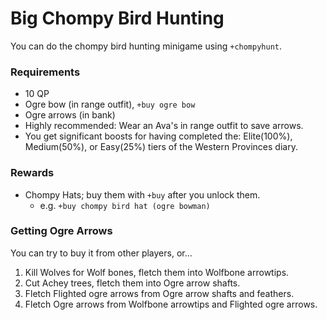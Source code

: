 # Big Chompy Bird Hunting

You can do the chompy bird hunting minigame using `+chompyhunt`.

### Requirements

* 10 QP
* Ogre bow \(in range outfit\), `+buy ogre bow`
* Ogre arrows \(in bank\)
* Highly recommended: Wear an Ava's in range outfit to save arrows.
* You get significant boosts for having completed the: Elite\(100%\), Medium\(50%\), or Easy\(25%\) tiers of the Western Provinces diary.

### Rewards

* Chompy Hats; buy them with `+buy` after you unlock them.
  * e.g. `+buy chompy bird hat (ogre bowman)`

### Getting Ogre Arrows

You can try to buy it from other players, or...

1. Kill Wolves for Wolf bones, fletch them into Wolfbone arrowtips.
2. Cut Achey trees, fletch them into Ogre arrow shafts.
3. Fletch Flighted ogre arrows from Ogre arrow shafts and feathers.
4. Fletch Ogre arrows from Wolfbone arrowtips and Flighted ogre arrows.

